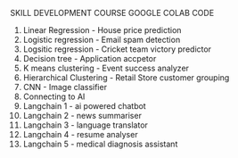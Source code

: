 SKILL DEVELOPMENT COURSE GOOGLE COLAB CODE

1. Linear Regression - House price prediction
2. Logistic regression - Email spam detection
3. Logsitic regression - Cricket team victory predictor
4. Decision tree - Application accpetor 
5. K means clustering - Event success analyzer
6. Hierarchical Clustering - Retail Store customer grouping
7. CNN - Image classifier
8. Connecting to AI
9. Langchain 1 - ai powered chatbot
10. Langchain 2 - news summariser
11. Langchain 3 - language translator
12. Langchain 4 - resume analyser
13. Langchain 5 - medical diagnosis assistant
